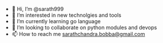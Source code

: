 - 👋 Hi, I’m @sarath999
- 👀 I’m interested in new technolgies and tools
- 🌱 I’m currently learning go language
- 💞️ I’m looking to collaborate on python modules and devops
- 📫 How to reach me sarathchandra.bobba@gmail.com

<!---
sarath999/sarath999 is a ✨ special ✨ repository because its `README.md` (this file) appears on your GitHub profile.
You can click the Preview link to take a look at your changes.
--->
